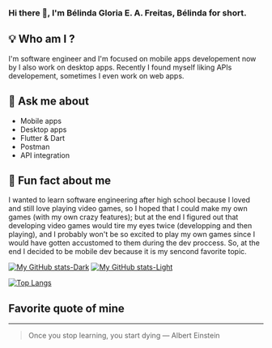 ### Hi there 👋, I'm Bélinda Gloria E. A. Freitas, Bélinda for short.

## 💡 Who am I ?
I'm software engineer and I'm focused on mobile apps developement now by I also work on desktop apps. Recently I found myself liking APIs developement, sometimes I even work on web apps.


## 💬 Ask me about
- Mobile apps
- Desktop apps
- Flutter & Dart
- Postman
- API integration


## 🤡 Fun fact about me
I wanted to learn software engineering after high school because I loved and still love playing video games, so I hoped that I could make my own games (with my own crazy features); but at the end I figured out that developing video games would tire my eyes twice (developping and then playing), and I probably won't be so excited to play my own games since I would have gotten accustomed to them during the dev proccess. So, at the end I decided to be mobile dev because it is my sencond favorite topic.

[![My GitHub stats-Dark](https://github-readme-stats.vercel.app/api?username=belinda-g-freitas&show_icons=true&theme=dark&hide=issues,contribs&show=reviews,prs_merged,prs_merged_percentage#gh-dark-mode-only)](https://github.com/anuraghazra/github-readme-stats#gh-dark-mode-only)
[![My GitHub stats-Light](https://github-readme-stats.vercel.app/api?username=belinda-g-freitas&show_icons=true&theme=default&hide=issues,contribs&show=reviews,prs_merged,prs_merged_percentage#gh-light-mode-only)](https://github.com/anuraghazra/github-readme-stats#gh-light-mode-only)

[![Top Langs](https://github-readme-stats.vercel.app/api/top-langs/?username=belinda-g-freitas&layout=donut)](https://github.com/anuraghazra/github-readme-stats)

## Favorite quote of mine
---
> Once you stop learning, you start dying
— Albert Einstein
<!--
**belinda-g-freitas/belinda-g-freitas** is a ✨ _special_ ✨ repository because its `README.md` (this file) appears on your GitHub profile.

Here are some ideas to get you started:

- 🔭 I’m currently working on ...
- 🌱 I’m currently learning ...
- 👯 I’m looking to collaborate on ...
- 🤔 I’m looking for help with ...
- 💬 Ask me about ...
- 📫 How to reach me: ...
- 😄 Pronouns: ...
- ⚡ Fun fact: ...
-->
